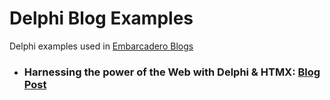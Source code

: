 # Delphi Blog Examples
Delphi examples used in [Embarcadero Blogs](https://blogs.embarcadero.com) 

- ### Harnessing the power of the Web with Delphi & HTMX: [Blog Post](https://blogs.embarcadero.com)